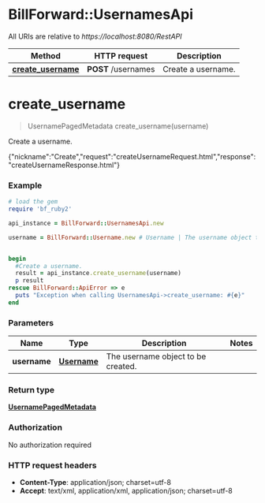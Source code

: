 # BillForward::UsernamesApi

All URIs are relative to *https://localhost:8080/RestAPI*

Method | HTTP request | Description
------------- | ------------- | -------------
[**create_username**](UsernamesApi.md#create_username) | **POST** /usernames | Create a username.


# **create_username**
> UsernamePagedMetadata create_username(username)

Create a username.

{\"nickname\":\"Create\",\"request\":\"createUsernameRequest.html\",\"response\":\"createUsernameResponse.html\"}

### Example
```ruby
# load the gem
require 'bf_ruby2'

api_instance = BillForward::UsernamesApi.new

username = BillForward::Username.new # Username | The username object to be created.


begin
  #Create a username.
  result = api_instance.create_username(username)
  p result
rescue BillForward::ApiError => e
  puts "Exception when calling UsernamesApi->create_username: #{e}"
end
```

### Parameters

Name | Type | Description  | Notes
------------- | ------------- | ------------- | -------------
 **username** | [**Username**](Username.md)| The username object to be created. | 

### Return type

[**UsernamePagedMetadata**](UsernamePagedMetadata.md)

### Authorization

No authorization required

### HTTP request headers

 - **Content-Type**: application/json; charset=utf-8
 - **Accept**: text/xml, application/xml, application/json; charset=utf-8




